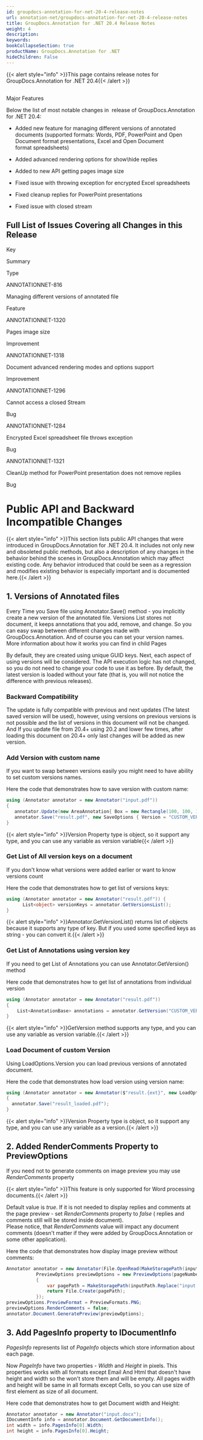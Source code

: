 ```yaml
---
id: groupdocs-annotation-for-net-20-4-release-notes
url: annotation-net/groupdocs-annotation-for-net-20-4-release-notes
title: GroupDocs.Annotation for .NET 20.4 Release Notes
weight: 4
description: 
keywords: 
bookCollapseSection: true
productName: GroupDocs.Annotation for .NET
hideChildren: False
---
```

{{< alert style="info" >}}This page contains release notes for GroupDocs.Annotation for .NET 20.4{{< /alert >}}

##   
Major Features

Below the list of most notable changes in  release of GroupDocs.Annotation for .NET 20.4:

*   Added new feature for managing different versions of annotated documents (supported formats: Words, PDF, PowerPoint and Open Document format presentations, Excel and Open Document format spreadsheets)
    
*   Added advanced rendering options for show\\hide replies
    
*   Added to new API getting pages image size
    
*   Fixed issue with throwing exception for encrypted Excel spreadsheets
    
*   Fixed cleanup replies for PowerPoint presentations
    
*   Fixed issue with closed stream
    

  

## Full List of Issues Covering all Changes in this Release

Key

Summary

Type

ANNOTATIONNET-816

Managing different versions of annotated file

Feature

ANNOTATIONNET-1320

Pages image size

Improvement

ANNOTATIONNET-1318

Document advanced rendering modes and options support

Improvement

ANNOTATIONNET-1296

Cannot access a closed Stream

Bug

ANNOTATIONNET-1284

Encrypted Excel spreadsheet file throws exception

Bug

ANNOTATIONNET-1321

CleanUp method for PowerPoint presentation does not remove replies

Bug

# Public API and Backward Incompatible Changes

{{< alert style="info" >}}This section lists public API changes that were introduced in GroupDocs.Annotation for .NET 20.4. It includes not only new and obsoleted public methods, but also a description of any changes in the behavior behind the scenes in GroupDocs.Annotation which may affect existing code. Any behavior introduced that could be seen as a regression and modifies existing behavior is especially important and is documented here.{{< /alert >}}

## 1\. Versions of Annotated files

Every Time you Save file using Annotator.Save() method - you implicitly create a new version of the annotated file. Versions List stores not document, it keeps annotations that you add, remove, and change. So you can easy swap between different changes made with GroupDocs.Annotation. And of course you can set your version names. More information about how it works you can find in child Pages

By default, they are created using unique GUID keys. Next, each aspect of using versions will be considered. The API execution logic has not changed, so you do not need to change your code to use it as before. By default, the latest version is loaded without your fate (that is, you will not notice the difference with previous releases). 

### Backward Compatibility

The update is fully compatible with previous and next updates (The latest saved version will be used), however, using versions on previous versions is not possible and the list of versions in this document will not be changed. And If you update file from 20.4+ using 20.2 and lower few times, after loading this document on 20.4+ only last changes will be added as new version.

### Add Version with custom name

If you want to swap between versions easily you might need to have ability to set custom versions names.

Here the code that demonstrates how to save version with custom name:

```csharp
using (Annotator annotator = new Annotator("input.pdf"))
{
   annotator.Update(new AreaAnnotation{ Box = new Rectangle(100, 100, 100, 100) });
   annotator.Save("result.pdf", new SaveOptions { Version = "CUSTOM_VERSION" });
}
```

{{< alert style="info" >}}Version Property type is object, so it support any type, and you can use any variable as version variable{{< /alert >}}

### Get List of All version keys on a document

If you don't know what versions were added earlier or want to know versions count 

Here the code that demonstrates how to get list of versions keys:

```csharp
using (Annotator annotator = new Annotator("result.pdf")) { 
      List<object> versionKeys = annotator.GetVersionsList();
}
```

{{< alert style="info" >}}Annotator.GetVersionList() returns list of objects because it supports any type of key. But if you used some specified keys as string - you can convert it.{{< /alert >}}

### Get List of Annotations using version key

If you need to get List of Annotations you can use Annotator.GetVersion() method

Here code that demonstrates how to get list of annotations from individual version

```csharp
using (Annotator annotator = new Annotator("result.pdf"))
{
    List<AnnotationBase> annotations = annotator.GetVersion("CUSTOM_VERSION");
}
```

{{< alert style="info" >}}GetVersion method supports any type, and you can use any variable as version variable.{{< /alert >}}

### Load Document of custom Version

Using LoadOptions.Version you can load previous versions of annotated document.

Here the code that demonstrates how load version using version name:

```csharp
using (Annotator annotator = new Annotator($"result.{ext}", new LoadOptions { Version = "CUSTOM_VERSION" }))
{
  annotator.Save("result_loaded.pdf");
}
```

{{< alert style="info" >}}Version Property type is object, so it support any type, and you can use any variable as a version.{{< /alert >}}

## 2\. Added RenderComments Property to PreviewOptions

If you need not to generate comments on image preview you may use *RenderComments* property

{{< alert style="info" >}}This feature is only supported for Word processing documents.{{< /alert >}}

Default value is *true*. If it is not needed to display replies and comments at the page preview - set *RenderComments* property to *false* ( replies and comments still will be stored inside document).  
Please notice, that *RenderComments* value will impact any document comments (doesn't matter if they were added by GroupDocs.Annotation or  some other application). 

Here the code that demonstrates how display image preview without comments:

```csharp
Annotator annotator = new Annotator(File.OpenRead(MakeStoragePath(inputPath)));
           PreviewOptions previewOptions = new PreviewOptions(pageNumber =>
           {
               var pagePath = MakeStoragePath(inputPath.Replace("input.doc", $"result{pageNumber}.png"));
               return File.Create(pagePath);
           });
previewOptions.PreviewFormat = PreviewFormats.PNG;
previewOptions.RenderComments = false;
annotator.Document.GeneratePreview(previewOptions);
```

## 3\. Add PagesInfo property to IDocumentInfo

*PagesInfo* represents list of *PageInfo* objects which store information about each page. 

Now *PageInfo* have two properties - *Width* and *Height* in pixels. This properties works with all formats except Email And Html that doesn't have height and width so the won't store them and will be empty. All pages width and height will be same in all formats except Cells, so you can use size of first element as size of all document.

Here code that demonstrates how to get Document width and Height:

```csharp
Annotator annotator = new Annotator("input.docx");
IDocumentInfo info = annotator.Document.GetDocumentInfo();
int width = info.PagesInfo[0].Width;
int height = info.PagesInfo[0].Height;
```
